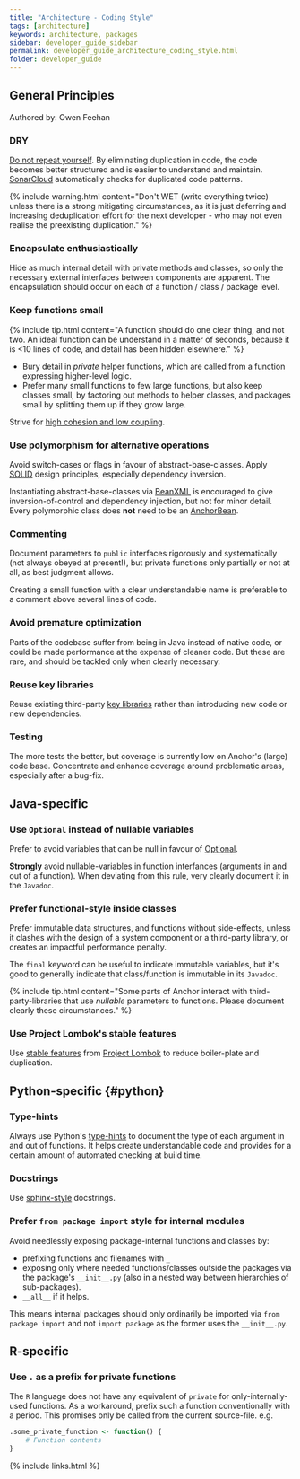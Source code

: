 ```yaml
---
title: "Architecture - Coding Style"
tags: [architecture]
keywords: architecture, packages
sidebar: developer_guide_sidebar
permalink: developer_guide_architecture_coding_style.html
folder: developer_guide
---
```


## General Principles

Authored by: Owen Feehan

### DRY 

[Do not repeat yourself](https://en.wikipedia.org/wiki/Don%27t_repeat_yourself). By eliminating duplication in code, the code becomes better structured and is easier to understand and maintain. [SonarCloud](developer_guide_environment_sonarcloud.html) automatically checks for duplicated code patterns.

{% include warning.html content="Don't WET (write everything twice) unless there is a strong mitigating circumstances, as it is just deferring and increasing deduplication effort for the next developer - who may not even realise the preexisting duplication." %}

### Encapsulate enthusiastically

Hide as much internal detail with private methods and classes, so only the necessary external interfaces between components are apparent. The encapsulation should occur on each of a function / class / package level.

### Keep functions small

{% include tip.html content="A function should do one clear thing, and not two. An ideal function can be understand in a matter of seconds, because it is <10 lines of code, and detail has been hidden elsewhere." %}

- Bury detail in *private* helper functions, which are called from a function expressing higher-level logic.
- Prefer many small functions to few large functions, but also keep classes small, by factoring out methods to helper classes, and packages small by splitting them up if they grow large.

Strive for [high cohesion and low coupling](https://stackoverflow.com/questions/14000762/what-does-low-in-coupling-and-high-in-cohesion-mean).

### Use polymorphism for alternative operations

Avoid switch-cases or flags in favour of abstract-base-classes. Apply [SOLID](https://en.wikipedia.org/wiki/SOLID) design principles, especially dependency inversion.
 
Instantiating abstract-base-classes via [BeanXML](/user_guide_bean_xml.html) is encouraged to give inversion-of-control and dependency injection, but not for minor detail. Every polymorphic class does **not** need to be an [AnchorBean](/developer_guide_anchor_beans.html).  

### Commenting

Document parameters to `public` interfaces rigorously and systematically (not always obeyed at present!), but private functions only partially or not at all, as best judgment allows.

Creating a small function with a clear understandable name is preferable to a comment above several lines of code.

### Avoid premature optimization

Parts of the codebase suffer from being in Java instead of native code, or could be made performance at the expense of cleaner code. But these are rare, and should be tackled only when clearly necessary.

### Reuse key libraries

Reuse existing third-party [key libraries](/developer_guide_environment_key_libraries.html) rather than introducing new code or new dependencies.

### Testing

The more tests the better, but coverage is currently low on Anchor's (large) code base. Concentrate and enhance coverage around problematic areas, especially after a bug-fix.

## Java-specific

### Use `Optional` instead of nullable variables

Prefer to avoid variables that can be null in favour of [Optional](https://www.oracle.com/technical-resources/articles/java/java8-optional.html).

**Strongly** avoid nullable-variables in function interfances (arguments in and out of a function). When deviating from this rule, very clearly document it in the `Javadoc`.

### Prefer functional-style inside classes

Prefer immutable data structures, and functions without side-effects, unless it clashes with the design of a system component or a third-party library, or creates an impactful performance penalty.

The `final` keyword can be useful to indicate immutable variables, but it's good to generally indicate that class/function is immutable in its `Javadoc`.

{% include tip.html content="Some parts of Anchor interact with third-party-libraries that use <i>nullable</i> parameters to functions. Please document clearly these circumstances." %}

### Use Project Lombok's stable features

Use [stable features](https://projectlombok.org/features/all) from [Project Lombok](/developer_guide_environment_key_libraries.html#maven-plugins) to reduce boiler-plate and duplication.

## Python-specific {#python}

### Type-hints

Always use Python's [type-hints](https://docs.python.org/3/library/typing.html) to document the type of each argument in and out of functions. It helps create understandable code and provides for a certain amount of automated checking at build time.

### Docstrings

Use [sphinx-style](https://sphinx-rtd-tutorial.readthedocs.io/en/latest/docstrings.html) docstrings.

### Prefer `from package import` style for internal modules

Avoid needlessly exposing package-internal functions and classes by:
- prefixing functions and filenames with `_` 
- exposing only where needed functions/classes outside the packages via the package's ``__init__.py`` (also in a nested way between hierarchies of sub-packages).
- `__all__` if it helps.

This means internal packages should only ordinarily be imported via `from package import` and not `import package` as the former uses the ``__init__.py``.

## R-specific

### Use `.` as a prefix for private functions

The `R` language does not have any equivalent of `private` for only-internally-used functions. As a workaround, prefix such a function conventionally with a period. This promises only be called from the current source-file. e.g.

```R
.some_private_function <- function() {
	# Function contents
}
```

{% include links.html %}
